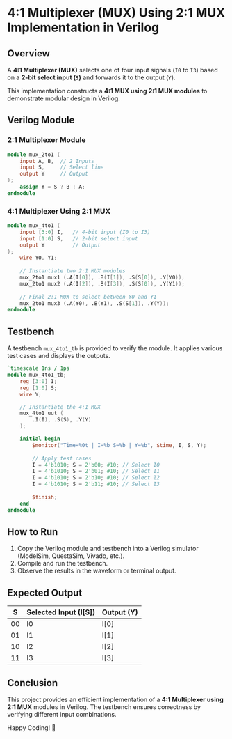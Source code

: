 # 4:1 Multiplexer (MUX) Using 2:1 MUX Implementation in Verilog

## Overview
A **4:1 Multiplexer (MUX)** selects one of four input signals (`I0` to `I3`) based on a **2-bit select input (`S`)** and forwards it to the output (`Y`).

This implementation constructs a **4:1 MUX using 2:1 MUX modules** to demonstrate modular design in Verilog.

## Verilog Module

### **2:1 Multiplexer Module**
```verilog
module mux_2to1 (
    input A, B,  // 2 Inputs
    input S,     // Select line
    output Y     // Output
);
    assign Y = S ? B : A;
endmodule
```

### **4:1 Multiplexer Using 2:1 MUX**
```verilog
module mux_4to1 (
    input [3:0] I,   // 4-bit input (I0 to I3)
    input [1:0] S,   // 2-bit select input
    output Y         // Output
);
    wire Y0, Y1;
    
    // Instantiate two 2:1 MUX modules
    mux_2to1 mux1 (.A(I[0]), .B(I[1]), .S(S[0]), .Y(Y0));
    mux_2to1 mux2 (.A(I[2]), .B(I[3]), .S(S[0]), .Y(Y1));
    
    // Final 2:1 MUX to select between Y0 and Y1
    mux_2to1 mux3 (.A(Y0), .B(Y1), .S(S[1]), .Y(Y));
endmodule
```

## Testbench
A testbench `mux_4to1_tb` is provided to verify the module. It applies various test cases and displays the outputs.

```verilog
`timescale 1ns / 1ps
module mux_4to1_tb;
    reg [3:0] I;
    reg [1:0] S;
    wire Y;

    // Instantiate the 4:1 MUX
    mux_4to1 uut (
        .I(I), .S(S), .Y(Y)
    );

    initial begin
        $monitor("Time=%0t | I=%b S=%b | Y=%b", $time, I, S, Y);
        
        // Apply test cases
        I = 4'b1010; S = 2'b00; #10; // Select I0
        I = 4'b1010; S = 2'b01; #10; // Select I1
        I = 4'b1010; S = 2'b10; #10; // Select I2
        I = 4'b1010; S = 2'b11; #10; // Select I3
        
        $finish;
    end
endmodule
```

## How to Run
1. Copy the Verilog module and testbench into a Verilog simulator (ModelSim, QuestaSim, Vivado, etc.).
2. Compile and run the testbench.
3. Observe the results in the waveform or terminal output.

## Expected Output

| S   | Selected Input (I[S]) | Output (Y) |
|-----|---------------------|-----------|
| 00  | I0                  | I[0]      |
| 01  | I1                  | I[1]      |
| 10  | I2                  | I[2]      |
| 11  | I3                  | I[3]      |

## Conclusion
This project provides an efficient implementation of a **4:1 Multiplexer using 2:1 MUX** modules in Verilog. The testbench ensures correctness by verifying different input combinations.

Happy Coding! 🚀


